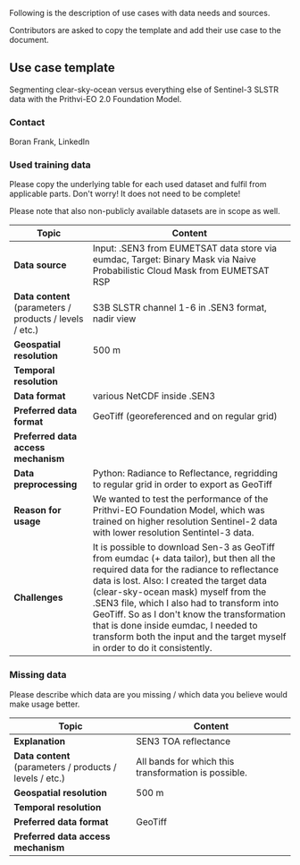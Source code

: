 
Following is the description of use cases with data needs and sources. 

Contributors are asked to copy the template and add their use case to the document. 

## Use case template

Segmenting clear-sky-ocean versus everything else of Sentinel-3 SLSTR data with the Prithvi-EO 2.0 Foundation Model. 

### Contact
Boran Frank, LinkedIn

### Used training data

Please copy the underlying table for each used dataset and fulfil from applicable parts. Don't worry! It does not need to be complete! 

Please note that also non-publicly available datasets are in scope as well.

| Topic | Content |
|-------|---------|
| **Data source** | Input: .SEN3 from EUMETSAT data store via eumdac, Target: Binary Mask via Naive Probabilistic Cloud Mask from EUMETSAT RSP |
| **Data content** <br> (parameters / products / levels / etc.) | S3B SLSTR channel 1-6 in .SEN3 format, nadir view |
| **Geospatial resolution**| 500 m |
| **Temporal resolution**| |
| **Data format**| various NetCDF inside .SEN3 |
| **Preferred data format** | GeoTiff (georeferenced and on regular grid) |
| **Preferred data access mechanism** | |
| **Data preprocessing** | Python: Radiance to Reflectance, regridding to regular grid in order to export as GeoTiff |
| **Reason for usage** | We wanted to test the performance of the Prithvi-EO Foundation Model, which was trained on higher resolution Sentinel-2 data with lower resolution Sentintel-3 data.  |
| **Challenges** | It is possible to download Sen-3 as GeoTiff from eumdac (+ data tailor), but then all the required data for the radiance to reflectance data is lost. Also: I created the target data (clear-sky-ocean mask) myself from the .SEN3 file, which I also had to transform into GeoTiff. So as I don't know the transformation that is done inside eumdac, I needed to transform both the input and the target myself in order to do it consistently. |

### Missing data

Please describe which data are you missing / which data you believe would make usage better. 

| Topic | Content |
|-------|---------|
| **Explanation** | SEN3 TOA reflectance | 
| **Data content** <br> (parameters / products / levels / etc.) | All bands for which this transformation is possible. |
| **Geospatial resolution**| 500 m |
| **Temporal resolution**|  |
| **Preferred data format** | GeoTiff |
| **Preferred data access mechanism** |  |


